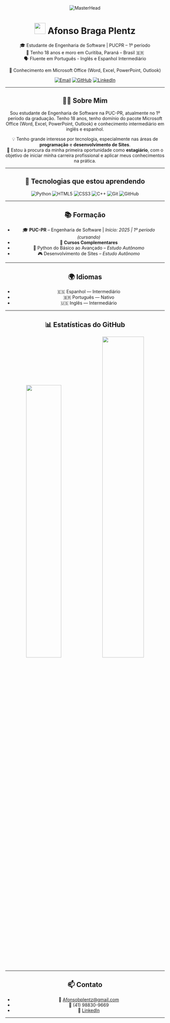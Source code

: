 <div align="center">

  <img src="https://media4.giphy.com/media/v1.Y2lkPTc5MGI3NjExbHNwbm12MXNxaGV0NmgzNHl4NmdmMGd1ZjVpbjd4eml4YWJ5bnN2aCZlcD12MV9pbnRlcm5hbF9naWZfYnlfaWQmY3Q9Zw/658aOsBU5YXIU24Cvn/giphy.gif" alt="MasterHead" />

  <h1>
    <img src="https://media.giphy.com/media/hvRJCLFzcasrR4ia7z/giphy.gif" width="35">
    Afonso Braga Plentz
  </h1>

🎓 Estudante de Engenharia de Software | PUCPR – 1º período  
📍 Tenho 18 anos e moro em Curitiba, Paraná – Brasil 🇧🇷  
🗣️ Fluente em Português - Inglês e Espanhol Intermediário

📄 Conhecimento em Microsoft Office (Word, Excel, PowerPoint, Outlook)

[![Email](https://img.shields.io/badge/Email-afonsobplentz@gmail.com-red)](mailto:afonsobplentz@gmail.com)
[![GitHub](https://img.shields.io/badge/GitHub-AfonsoPTZ-black?logo=github)](https://github.com/AfonsoPTZ)
[![LinkedIn](https://img.shields.io/badge/LinkedIn-Afonso%20Braga%20Plentz-blue?logo=linkedin)](https://www.linkedin.com/in/afonso-braga-plentz-385637351/)  


---

## 👨‍💻 Sobre Mim

Sou estudante de Engenharia de Software na PUC-PR, atualmente no 1º período da graduação. Tenho 18 anos, tenho domínio do pacote Microsoft Office (Word, Excel, PowerPoint, Outlook) e conhecimento intermediário em inglês e espanhol.

💡 Tenho grande interesse por tecnologia, especialmente nas áreas de **programação** e **desenvolvimento de Sites**.  
🎯 Estou à procura da minha primeira oportunidade como **estagiário**, com o objetivo de iniciar minha carreira profissional e aplicar meus conhecimentos na prática.

---

## 🧠 Tecnologias que estou aprendendo

<div align="center">

![Python](https://img.shields.io/badge/Python-3776AB?style=for-the-badge&logo=python&logoColor=white)
![HTML5](https://img.shields.io/badge/HTML5-E34F26?style=for-the-badge&logo=html5&logoColor=white)
![CSS3](https://img.shields.io/badge/CSS3-1572B6?style=for-the-badge&logo=css3&logoColor=white)
![C++](https://img.shields.io/badge/C++-00599C?style=for-the-badge&logo=cplusplus&logoColor=white)
![Git](https://img.shields.io/badge/Git-F05032?style=for-the-badge&logo=git&logoColor=white)
![GitHub](https://img.shields.io/badge/GitHub-181717?style=for-the-badge&logo=github&logoColor=white)

</div>

---

## 📚 Formação

- 🎓 **PUC-PR** – Engenharia de Software | *Início: 2025 | 1º período (cursando)* 
- 📘 **Cursos Complementares**
- 🐍 Python do Básico ao Avançado – *Estudo Autônomo*
- 🎮 Desenvolvimento de Sites – *Estudo Autônomo*

---

## 🌍 Idiomas

- 🇪🇸 Espanhol — Intermediário  
- 🇧🇷 Português — Nativo  
- 🇺🇸 Inglês — Intermediário

---

## 📊 Estatísticas do GitHub

<div align="center">
  <img src="https://github-readme-stats.vercel.app/api?username=AfonsoPTZ&show_icons=true&theme=tokyonight" width="47%"/>
  <img src="https://github-readme-stats.vercel.app/api/top-langs/?username=AfonsoPTZ&layout=compact&theme=tokyonight" width="51%"/>
</div>

---

## 📫 Contato

- 📧 Afonsobplentz@gmail.com  
- 📱 (41) 98830-9669 
- 🔗 [LinkedIn](https://www.linkedin.com/in/afonso-braga-plentz-385637351/)

---
